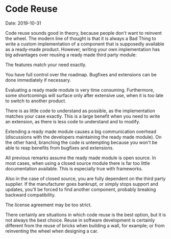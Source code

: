 # Code Reuse

Date: 2019-10-31

Code reuse sounds good in theory, because people don't want to reinvent the wheel. The modern line of thought is that it is always a Bad Thing to write a custom implementation of a component that is supposedly available as a ready-made product. However, writing your own implementation has big advantages over reusing a ready made third party module:

The features match your need exactly.

You have full control over the roadmap. Bugfixes and extensions can be done immediately if necessary.

Evaluating a ready made module is very time consuming. Furthermore, some shortcomings will surface only after extensive use, when it is too late to switch to another product.

There is as little code to understand as possible, as the implementation matches your case exactly. This is a large benefit when you need to write an extension, as there is less code to understand and to modify.

Extending a ready made module causes a big communication overhead (discussions with the developers maintaining the ready made module). On the other hand, branching the code is untempting because you won't be able to reap benefits from bugfixes and extensions.

All previous remarks assume the ready made module is open source. In most cases, when using a closed source module there is far too little documentation available. This is especially true with frameworks.

Also in the case of closed source, you are fully dependent on the third party supplier. If the manufacturer goes bankrupt, or simply stops support and updates, you'll be forced to find another component, probably breaking backward compatibility.

The license agreement may be too strict.

There certainly are situations in which code reuse is the best option, but it is not always the best choice. Reuse in software development is certainly different from the reuse of bricks when building a wall, for example; or from reinventing the wheel when designing a car.
